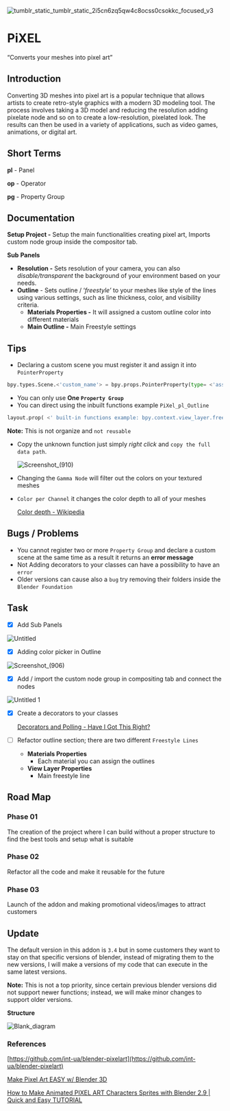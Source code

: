 ![tumblr_static_tumblr_static_2i5cn6zq5qw4c8ocss0csokkc_focused_v3](https://user-images.githubusercontent.com/69900896/213923000-28298efc-0289-4b0c-9c10-d053cc869bdd.gif)

# PiXEL

“Converts your meshes into pixel art”

## Introduction

Converting 3D meshes into pixel art is a popular technique that allows artists to create retro-style graphics with a modern 3D modeling tool. The process involves taking a 3D model and reducing the resolution adding pixelate node and so on to create a low-resolution, pixelated look. The results can then be used in a variety of applications, such as video games, animations, or digital art.

## Short Terms

**pl** - Panel

**op** - Operator

**pg** - Property Group

## Documentation

**Setup Project -** Setup the main functionalities creating pixel art, Imports custom node group inside the compositor tab.

**Sub** **Panels**

- **Resolution -** Sets resolution of your camera, you can also *disable/transparent* the background of your environment based on your needs.
- **Outline** - Sets outline / ‘*freestyle’* to your meshes like style of the lines using various settings, such as line thickness, color, and visibility criteria.
    - **Materials Properties -** It will assigned a custom outline color into different materials
    - **Main Outline -** Main Freestyle settings

## Tips

- Declaring a custom scene you must register it and assign it into `PointerProperty`

```python
bpy.types.Scene.<'custom_name'> = bpy.props.PointerProperty(type= <'assign class'>)
```

- You can only use **One `Property Group`**
- You can direct using the inbuilt functions example `PiXel_pl_Outline`

```python
layout.prop( <' built-in functions example: bpy.context.view_layer.freestyle_settings.linesets.active '>,<' freestyle section name example: select_silhouette '>, text=<'custom_name'>, icon_value=0, emboss=True)
```

   **Note:** This is not organize and `not reusable`


- Copy the unknown function just simply *right click* and `copy the full data path`.


    ![Screenshot_(910)](https://user-images.githubusercontent.com/69900896/214347044-60c2eb16-c434-4370-b64e-79d740919f3f.png)
    

- Changing the `Gamma Node` will filter out the colors on your textured meshes
- `Color per Channel` it changes the color depth to all of your meshes
    
    [Color depth - Wikipedia](https://en.wikipedia.org/wiki/Color_depth)
    

## Bugs / Problems

- You cannot register two or more `Property Group` and declare a custom scene at the same time as a result it returns an **error message**
- Not Adding decorators to your classes can have a possibility to have an `error`
- Older versions can cause also a `bug` try removing their folders inside the `Blender Foundation`

## Task

- [x]  Add Sub Panels

![Untitled](https://user-images.githubusercontent.com/69900896/214346954-f0d6928d-b9f0-4583-8eda-621a342a17a7.png)

- [x]  Adding color picker in Outline

![Screenshot_(906)](https://user-images.githubusercontent.com/69900896/214346926-edaa6cdd-1bbc-440f-9cff-4a07a52d7354.png)

- [x]  Add / import the custom node group in compositing tab and connect the nodes

![Untitled 1](https://user-images.githubusercontent.com/69900896/214346835-3ed2b37c-1cc3-42c3-b7c2-cd7a74a21f26.png)

- [x]  Create a decorators to your classes

    [Decorators and Polling - Have I Got This Right?](https://blenderartists.org/t/decorators-and-polling-have-i-got-this-right/565611/2)

- [ ]  Refactor outline section; there are two different `Freestyle Lines`
    - **Materials Properties**
        - Each material you can assign the outlines
    - **View Layer Properties**
        - Main freestyle line


## Road Map

### **Phase 01**

   The creation of the project where I can build without a proper structure to find the best tools and setup what is suitable

### **Phase 02**

   Refactor all the code and make it reusable for the future

### **Phase 03**

   Launch of the addon and making promotional videos/images to attract customers

 ## Update

The default version in this addon is `3.4` but in some customers they want to stay on that specific versions of blender, instead of migrating them to the new versions, I will make a versions of my code that can execute in the same latest versions.

**Note:** This is not a top priority, since certain previous blender versions did not support newer functions; instead, we will make minor changes to support older versions.

**Structure**

![Blank_diagram](https://user-images.githubusercontent.com/69900896/216997048-f29cc6e0-d6fb-4080-a582-e609c40d5ac2.svg)

### References

[https://github.com/int-ua/blender-pixelart](https://github.com/int-ua/blender-pixelart)

[Make Pixel Art EASY w/ Blender 3D](https://youtu.be/X-22q-VdPfs)

[How to Make Animated PIXEL ART Characters Sprites with Blender 2.9 | Quick and Easy TUTORIAL](https://youtu.be/eSqb6II3WMM)
